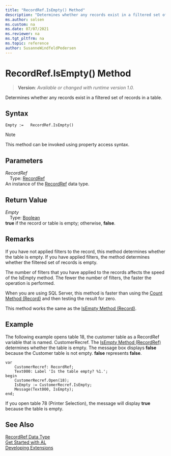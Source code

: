 ```yaml
---
title: "RecordRef.IsEmpty() Method"
description: "Determines whether any records exist in a filtered set of records in a table."
ms.author: solsen
ms.custom: na
ms.date: 07/07/2021
ms.reviewer: na
ms.tgt_pltfrm: na
ms.topic: reference
author: SusanneWindfeldPedersen
---
```

[//]: # (START>DO_NOT_EDIT)
[//]: # (IMPORTANT:Do not edit any of the content between here and the END>DO_NOT_EDIT.)
[//]: # (Any modifications should be made in the .xml files in the ModernDev repo.)
# RecordRef.IsEmpty() Method
> **Version**: _Available or changed with runtime version 1.0._

Determines whether any records exist in a filtered set of records in a table.


## Syntax
```AL
Empty :=   RecordRef.IsEmpty()
```
> [!NOTE]
> This method can be invoked using property access syntax.

## Parameters
*RecordRef*  
&emsp;Type: [RecordRef](recordref-data-type.md)  
An instance of the [RecordRef](recordref-data-type.md) data type.  

## Return Value
*Empty*  
&emsp;Type: [Boolean](../boolean/boolean-data-type.md)  
**true** if the record or table is empty; otherwise, **false**.


[//]: # (IMPORTANT: END>DO_NOT_EDIT)

## Remarks  
 If you have not applied filters to the record, this method determines whether the table is empty. If you have applied filters, the method determines whether the filtered set of records is empty.  

 The number of filters that you have applied to the records affects the speed of the IsEmpty method. The fewer the number of filters, the faster the operation is performed.  

 When you are using SQL Server, this method is faster than using the [Count Method \(Record\)](../record/record-count-method.md) and then testing the result for zero.  

 This method works the same as the [IsEmpty Method \(Record\)](../record/record-isempty-method.md).  

## Example  
 The following example opens table 18, the customer table as a RecordRef variable that is named. CustomerRecref. The [IsEmpty Method \(RecordRef\)](recordref-isempty-method.md) determines whether the table is empty. The message box displays **false** because the Customer table is not empty. **false** represents **false**. 

```al
var
    CustomerRecref: RecordRef;
    Text000: Label 'Is the table empty? %1.';
begin 
    CustomerRecref.Open(18);  
    IsEmpty := CustomerRecref.IsEmpty;  
    Message(Text000, IsEmpty);  
end;
```  

 If you open table 78 \(Printer Selection\), the message will display **true** because the table is empty.  


## See Also
[RecordRef Data Type](recordref-data-type.md)  
[Get Started with AL](../../devenv-get-started.md)  
[Developing Extensions](../../devenv-dev-overview.md)